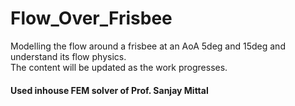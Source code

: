 # Flow_Over_Frisbee

Modelling the flow around a frisbee at an AoA 5deg and 15deg and understand its flow physics.  
The content will be updated as the work progresses.

#### Used inhouse FEM solver of Prof. Sanjay Mittal

